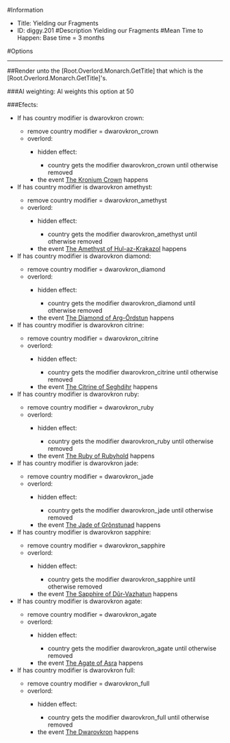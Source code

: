 #Information
 - Title: Yielding our Fragments
 - ID: diggy.201
#Description
Yielding our Fragments
#Mean Time to Happen:
Base time = 3 months

#Options

___
##Render unto the [Root.Overlord.Monarch.GetTitle] that which is the [Root.Overlord.Monarch.GetTitle]'s.

###AI weighting:
AI weights this option at 50


###Efects:<ul><li>If has country modifier is dwarovkron crown:</li><ul><li>remove country modifier = dwarovkron_crown</li><li>overlord:</li><ul><li>hidden effect:</li><ul><li>country gets the modifier dwarovkron_crown until otherwise removed</li></ul><li>the event [The Kronium Crown](../events/the_kronium_crown.md) happens</li></ul></ul><li>If has country modifier is dwarovkron amethyst:</li><ul><li>remove country modifier = dwarovkron_amethyst</li><li>overlord:</li><ul><li>hidden effect:</li><ul><li>country gets the modifier dwarovkron_amethyst until otherwise removed</li></ul><li>the event [The Amethyst of Hul-az-Krakazol](../events/the_amethyst_of_hul_az_krakazol.md) happens</li></ul></ul><li>If has country modifier is dwarovkron diamond:</li><ul><li>remove country modifier = dwarovkron_diamond</li><li>overlord:</li><ul><li>hidden effect:</li><ul><li>country gets the modifier dwarovkron_diamond until otherwise removed</li></ul><li>the event [The Diamond of Arg-Ôrdstun](../events/the_diamond_of_arg_ordstun.md) happens</li></ul></ul><li>If has country modifier is dwarovkron citrine:</li><ul><li>remove country modifier = dwarovkron_citrine</li><li>overlord:</li><ul><li>hidden effect:</li><ul><li>country gets the modifier dwarovkron_citrine until otherwise removed</li></ul><li>the event [The Citrine of Seghdihr](../events/the_citrine_of_seghdihr.md) happens</li></ul></ul><li>If has country modifier is dwarovkron ruby:</li><ul><li>remove country modifier = dwarovkron_ruby</li><li>overlord:</li><ul><li>hidden effect:</li><ul><li>country gets the modifier dwarovkron_ruby until otherwise removed</li></ul><li>the event [The Ruby of Rubyhold](../events/the_ruby_of_rubyhold.md) happens</li></ul></ul><li>If has country modifier is dwarovkron jade:</li><ul><li>remove country modifier = dwarovkron_jade</li><li>overlord:</li><ul><li>hidden effect:</li><ul><li>country gets the modifier dwarovkron_jade until otherwise removed</li></ul><li>the event [The Jade of Grônstunad](../events/the_jade_of_gronstunad.md) happens</li></ul></ul><li>If has country modifier is dwarovkron sapphire:</li><ul><li>remove country modifier = dwarovkron_sapphire</li><li>overlord:</li><ul><li>hidden effect:</li><ul><li>country gets the modifier dwarovkron_sapphire until otherwise removed</li></ul><li>the event [The Sapphire of Dûr-Vazhatun](../events/the_sapphire_of_dur_vazhatun.md) happens</li></ul></ul><li>If has country modifier is dwarovkron agate:</li><ul><li>remove country modifier = dwarovkron_agate</li><li>overlord:</li><ul><li>hidden effect:</li><ul><li>country gets the modifier dwarovkron_agate until otherwise removed</li></ul><li>the event [The Agate of Asra](../events/the_agate_of_asra.md) happens</li></ul></ul><li>If has country modifier is dwarovkron full:</li><ul><li>remove country modifier = dwarovkron_full</li><li>overlord:</li><ul><li>hidden effect:</li><ul><li>country gets the modifier dwarovkron_full until otherwise removed</li></ul><li>the event [The Dwarovkron](../events/the_dwarovkron.md) happens</li></ul></ul></ul>
